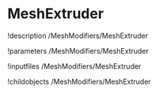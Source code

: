 <!-- MOOSE Documentation Stub: Remove this when content is added. -->

# MeshExtruder
!description /MeshModifiers/MeshExtruder

!parameters /MeshModifiers/MeshExtruder

!inputfiles /MeshModifiers/MeshExtruder

!childobjects /MeshModifiers/MeshExtruder
